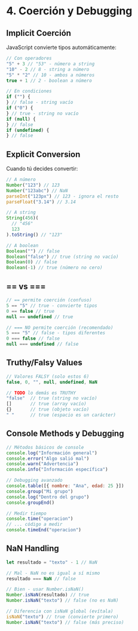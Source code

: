 # 4. Coerción y Debugging

## Implicit Coerción

JavaScript convierte tipos automáticamente:

```javascript
// Con operadores
"5" + 3 // "53" - número a string
"10" - 2 // 8 - string a número
"5" * "2" // 10 - ambos a números
true + 1 // 2 - boolean a número

// En condiciones
if ("") {
} // false - string vacío
if ("0") {
} // true - string no vacío
if (null) {
} // false
if (undefined) {
} // false
```

## Explicit Conversion

Cuando tú decides convertir:

```javascript
// A número
Number("123") // 123
Number("123abc") // NaN
parseInt("123px") // 123 - ignora el resto
parseFloat("3.14") // 3.14

// A string
String(456)(
  // "456"
  123
).toString() // "123"

// A boolean
Boolean("") // false
Boolean("false") // true (string no vacío)
Boolean(0) // false
Boolean(-1) // true (número no cero)
```

## == vs ===

```javascript
// == permite coerción (confuso)
5 == "5" // true - convierte tipos
0 == false // true
null == undefined // true

// === NO permite coerción (recomendado)
5 === "5" // false - tipos diferentes
0 === false // false
null === undefined // false
```

## Truthy/Falsy Values

```javascript
// Valores FALSY (solo estos 6)
false, 0, "", null, undefined, NaN

// TODO lo demás es TRUTHY
"false"  // true (string no vacío)
[]       // true (array vacío)
{}       // true (objeto vacío)
" "      // true (espacio es un carácter)
```

## Console Methods y Debugging

```javascript
// Métodos básicos de console
console.log("Información general")
console.error("Algo salió mal")
console.warn("Advertencia")
console.info("Información específica")

// Debugging avanzado
console.table([{ nombre: "Ana", edad: 25 }])
console.group("Mi grupo")
console.log("Dentro del grupo")
console.groupEnd()

// Medir tiempo
console.time("operacion")
// ... código a medir
console.timeEnd("operacion")
```

## NaN Handling

```javascript
let resultado = "texto" - 1 // NaN

// Mal - NaN no es igual a sí mismo
resultado === NaN // false

// Bien - usar Number.isNaN()
Number.isNaN(resultado) // true
Number.isNaN("texto") // false (no es NaN)

// Diferencia con isNaN global (evítala)
isNaN("texto") // true (convierte primero)
Number.isNaN("texto") // false (más preciso)
```
